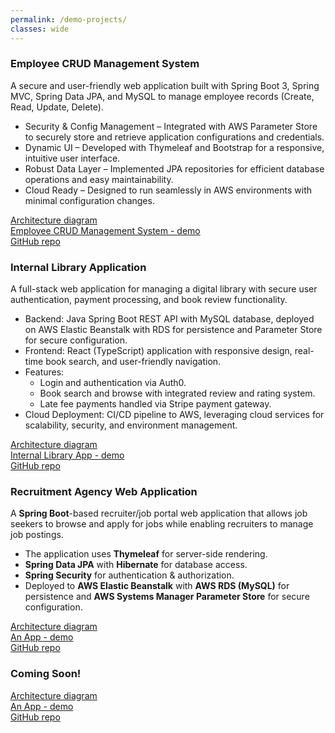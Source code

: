 ```yaml
---
permalink: /demo-projects/
classes: wide
---
```

### Employee CRUD Management System
A secure and user-friendly web application built with Spring Boot 3, Spring MVC, Spring Data JPA, and MySQL to manage employee records (Create, Read, Update, Delete).  
- Security & Config Management – Integrated with AWS Parameter Store to securely store and retrieve application configurations and credentials.  
- Dynamic UI – Developed with Thymeleaf and Bootstrap for a responsive, intuitive user interface.  
- Robust Data Layer – Implemented JPA repositories for efficient database operations and easy maintainability.  
- Cloud Ready – Designed to run seamlessly in AWS environments with minimal configuration changes.

[Architecture diagram](../assets/pages/demo-projects/employeemgtsystem.png)  
[Employee CRUD Management System - demo](http://Javarchitect-employee-management-env.eba-eqfyqmpk.us-east-1.elasticbeanstalk.com)  
[GitHub repo](https://github.com/rtaylor02/employee_mgt_system)  


### Internal Library Application
A full-stack web application for managing a digital library with secure user authentication, payment processing, and book review functionality.
- Backend: Java Spring Boot REST API with MySQL database, deployed on AWS Elastic Beanstalk with RDS for persistence and Parameter Store for secure configuration.
- Frontend: React (TypeScript) application with responsive design, real-time book search, and user-friendly navigation.
- Features:
  - Login and authentication via Auth0.
  - Book search and browse with integrated review and rating system.
  - Late fee payments handled via Stripe payment gateway.
- Cloud Deployment: CI/CD pipeline to AWS, leveraging cloud services for scalability, security, and environment management.

[Architecture diagram](../assets/pages/demo-projects/libraryapp.png)  
[Internal Library App - demo](http://JAVArtchitect-library-app-env.eba-mvdacdds.eu-west-2.elasticbeanstalk.com)  
[GitHub repo](https://github.com/rtaylor02/library_app)  


### Recruitment Agency Web Application
A **Spring Boot**-based recruiter/job portal web application that allows job seekers to browse and apply for jobs while enabling recruiters to manage job postings.  
- The application uses **Thymeleaf** for server-side rendering.
- **Spring Data JPA** with **Hibernate** for database access.
- **Spring Security** for authentication & authorization.
- Deployed to **AWS Elastic Beanstalk** with **AWS RDS (MySQL)** for persistence and **AWS Systems Manager Parameter Store** for secure configuration.

[Architecture diagram](../assets/pages/demo-projects/recruitment_agency.png)  
[An App - demo](#)  
[GitHub repo](https://github.com/rtaylor02/recruitment_agency)  


### Coming Soon!  
[Architecture diagram](#)  
[An App - demo](#)  
[GitHub repo](#)  




